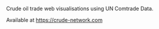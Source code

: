 Crude oil trade web visualisations using UN Comtrade Data.

Available at <https://crude-network.com>
